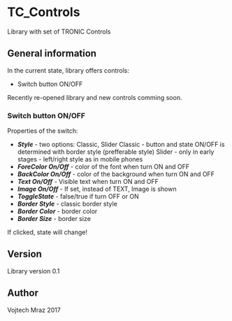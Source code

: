 # TC_Controls
Library with set of TRONIC Controls

## General information
In the current state, library offers controls:
- Switch button ON/OFF

Recently re-opened library and new controls comming soon.

### Switch button ON/OFF
Properties of the switch:
- ***Style*** - two options: Classic, Slider
Classic - button and state ON/OFF is determined with border style (prefferable style)
Slider - only in early stages - left/right style as in mobile phones
- ***ForeColor On/Off*** - color of the font when turn ON and OFF
- ***BackColor On/Off*** - color of the background when turn ON and OFF
- ***Text On/Off*** - Visible text when turn ON and OFF
- ***Image On/Off*** - If set, instead of TEXT, Image is shown
- ***ToggleState*** - false/true if turn OFF or ON
- ***Border Style*** - classic border style
- ***Border Color*** - border color
- ***Border Size*** - border size

If clicked, state will change!

## Version
Library version 0.1

## Author
Vojtech Mraz 
2017
